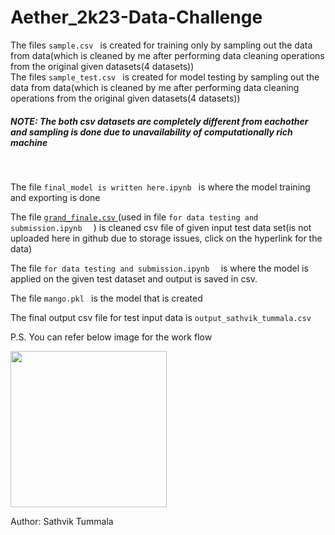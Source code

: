 # Aether_2k23-Data-Challenge

The files ```sample.csv ``` is created for training only by sampling out the data from data(which is cleaned by me after performing data cleaning operations from the original given datasets(4 datasets))<br>
The files ```sample_test.csv ``` is created for model testing by sampling out the data from data(which is cleaned by me after performing data cleaning operations from the original given datasets(4 datasets))<br>
<h5>NOTE: The both csv datasets are completely <i>different</i> from eachother and <i>sampling</i> is done due to unavailability of computationally rich machine</h3><br>

The file ```final_model is written here.ipynb ``` is where the model training and exporting is done<br>

The file <a href='https://drive.google.com/file/d/1P8L9Ox0kQQXSYlUkw11Thg_Of9Td1RDH/view?usp=share_link'>```grand_finale.csv``` </a>(used in file ```for data testing and submission.ipynb  ``` ) is cleaned csv file of given input test data set(is not uploaded here in github due to storage issues, click on the hyperlink for the data)

The file ```for data testing and submission.ipynb  ``` is where the model is applied on the given test dataset and output is saved in csv.<br>

The file ```mango.pkl ``` is the model that is created<br>

The final output csv file for test input data is ```output_sathvik_tummala.csv```

P.S. You can refer below image for the work flow


 
<img src="https://github.com/sathvik213/Aether_2k23-Data-Challenge/blob/main/ref.jpg" width="250">

Author: Sathvik Tummala

